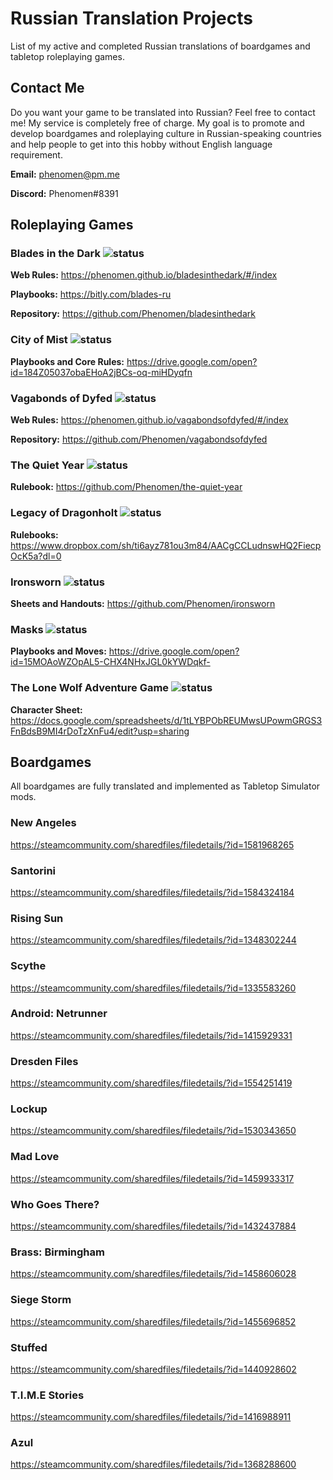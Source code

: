 # Russian Translation Projects
List of my active and completed Russian translations of boardgames and tabletop roleplaying games.

## Contact Me
Do you want your game to be translated into Russian? Feel free to contact me! My service is completely free of charge. My goal is to promote and develop boardgames and roleplaying culture in Russian-speaking countries and help people to get into this hobby without English language requirement.

**Email:** phenomen@pm.me

**Discord:** Phenomen#8391

## Roleplaying Games

### Blades in the Dark ![status](https://img.shields.io/badge/status-completed-green.svg) 
**Web Rules:** https://phenomen.github.io/bladesinthedark/#/index

**Playbooks:** https://bitly.com/blades-ru

**Repository:** https://github.com/Phenomen/bladesinthedark

### City of Mist ![status](https://img.shields.io/badge/status-completed-green.svg) 
**Playbooks and Core Rules:** https://drive.google.com/open?id=184Z05037obaEHoA2jBCs-oq-miHDyqfn

### Vagabonds of Dyfed ![status](https://img.shields.io/badge/status-in--progress-orange.svg) 
**Web Rules:** https://phenomen.github.io/vagabondsofdyfed/#/index

**Repository:** https://github.com/Phenomen/vagabondsofdyfed

### The Quiet Year ![status](https://img.shields.io/badge/status-completed-green.svg) 
**Rulebook:** https://github.com/Phenomen/the-quiet-year

### Legacy of Dragonholt ![status](https://img.shields.io/badge/status-completed-green.svg)
**Rulebooks:** https://www.dropbox.com/sh/ti6ayz781ou3m84/AACgCCLudnswHQ2FiecpOcK5a?dl=0

### Ironsworn ![status](https://img.shields.io/badge/status-in--progress-orange.svg) 
**Sheets and Handouts:** https://github.com/Phenomen/ironsworn

### Masks ![status](https://img.shields.io/badge/status-completed-green.svg) 
**Playbooks and Moves:** https://drive.google.com/open?id=15MOAoWZOpAL5-CHX4NHxJGL0kYWDqkf-

### The Lone Wolf Adventure Game ![status](https://img.shields.io/badge/status-completed-green.svg) 
**Character Sheet:** https://docs.google.com/spreadsheets/d/1tLYBPObREUMwsUPowmGRGS3FnBdsB9MI4rDoTzXnFu4/edit?usp=sharing

## Boardgames

All boardgames are fully translated and implemented as Tabletop Simulator mods.

### **New Angeles** 
https://steamcommunity.com/sharedfiles/filedetails/?id=1581968265

### **Santorini** 
https://steamcommunity.com/sharedfiles/filedetails/?id=1584324184

### **Rising Sun**
https://steamcommunity.com/sharedfiles/filedetails/?id=1348302244

### **Scythe**
https://steamcommunity.com/sharedfiles/filedetails/?id=1335583260

### **Android: Netrunner**
https://steamcommunity.com/sharedfiles/filedetails/?id=1415929331

### **Dresden Files** 
https://steamcommunity.com/sharedfiles/filedetails/?id=1554251419

### **Lockup** 
https://steamcommunity.com/sharedfiles/filedetails/?id=1530343650

### **Mad Love** 
https://steamcommunity.com/sharedfiles/filedetails/?id=1459933317

### **Who Goes There?**
https://steamcommunity.com/sharedfiles/filedetails/?id=1432437884

### **Brass: Birmingham** 
https://steamcommunity.com/sharedfiles/filedetails/?id=1458606028

### **Siege Storm**
https://steamcommunity.com/sharedfiles/filedetails/?id=1455696852

### **Stuffed**
https://steamcommunity.com/sharedfiles/filedetails/?id=1440928602

### **T.I.M.E Stories**
https://steamcommunity.com/sharedfiles/filedetails/?id=1416988911

### **Azul**
https://steamcommunity.com/sharedfiles/filedetails/?id=1368288600
